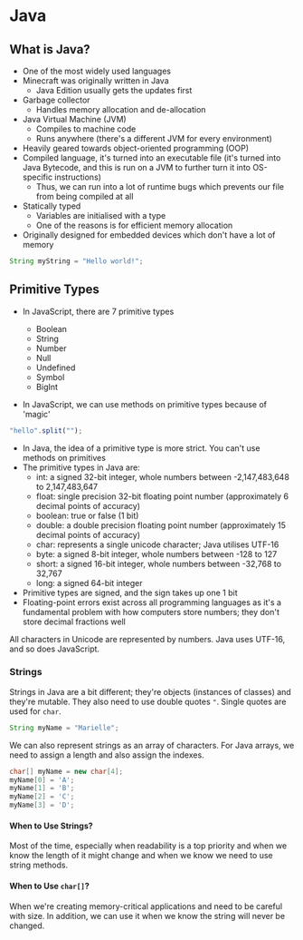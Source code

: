 # Java

## What is Java?

- One of the most widely used languages
- Minecraft was originally written in Java
  - Java Edition usually gets the updates first
- Garbage collector
  - Handles memory allocation and de-allocation
- Java Virtual Machine (JVM)
  - Compiles to machine code
  - Runs anywhere (there's a different JVM for every environment)
- Heavily geared towards object-oriented programming (OOP)
- Compiled language, it's turned into an executable file (it's turned into Java Bytecode, and this is run on a JVM to further turn it into OS-specific instructions)
  - Thus, we can run into a lot of runtime bugs which prevents our file from being compiled at all
- Statically typed
  - Variables are initialised with a type
  - One of the reasons is for efficient memory allocation
- Originally designed for embedded devices which don't have a lot of memory

```java
String myString = "Hello world!";
```

## Primitive Types

- In JavaScript, there are 7 primitive types

  - Boolean
  - String
  - Number
  - Null
  - Undefined
  - Symbol
  - BigInt

- In JavaScript, we can use methods on primitive types because of 'magic'

```js
"hello".split("");
```

- In Java, the idea of a primitive type is more strict. You can't use methods on primitives
- The primitive types in Java are:
  - int: a signed 32-bit integer, whole numbers between -2,147,483,648 to 2,147,483,647
  - float: single precision 32-bit floating point number (approximately 6 decimal points of accuracy)
  - boolean: true or false (1 bit)
  - double: a double precision floating point number (approximately 15 decimal points of accuracy)
  - char: represents a single unicode character; Java utilises UTF-16
  - byte: a signed 8-bit integer, whole numbers between -128 to 127
  - short: a signed 16-bit integer, whole numbers between -32,768 to 32,767
  - long: a signed 64-bit integer
- Primitive types are signed, and the sign takes up one 1 bit
- Floating-point errors exist across all programming languages as it's a fundamental problem with how computers store numbers; they don't store decimal fractions well

All characters in Unicode are represented by numbers. Java uses UTF-16, and so does JavaScript.

### Strings

Strings in Java are a bit different; they're objects (instances of classes) and they're mutable. They also need to use double quotes `"`. Single quotes are used for `char`.

```java
String myName = "Marielle";
```

We can also represent strings as an array of characters. For Java arrays, we need to assign a length and also assign the indexes.

```java
char[] myName = new char[4];
myName[0] = 'A';
myName[1] = 'B';
myName[2] = 'C';
myName[3] = 'D';
```

#### When to Use Strings?

Most of the time, especially when readability is a top priority and when we know the length of it might change and when we know we need to use string methods.

#### When to Use `char[]`?

When we're creating memory-critical applications and need to be careful with size. In addition, we can use it when we know the string will never be changed.
